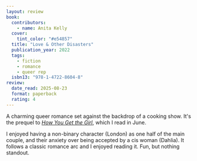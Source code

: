 ```yaml
---
layout: review
book:
  contributors:
    - name: Anita Kelly
  cover:
    tint_color: "#e54857"
  title: "Love & Other Disasters"
  publication_year: 2022
  tags:
    - fiction
    - romance
    - queer rep
  isbn13: "978-1-4722-8604-8"
review:
  date_read: 2025-08-23
  format: paperback
  rating: 4
---
```

A charming queer romance set against the backdrop of a cooking show.
It's the prequel to [*How You Get the Girl*](/2025/how-you-get-the-girl/), which I read in June.

I enjoyed having a non-binary character (London) as one half of the main couple, and their anxiety over being accepted by a cis woman (Dahlia).
It follows a classic romance arc and I enjoyed reading it.
Fun, but nothing standout.
